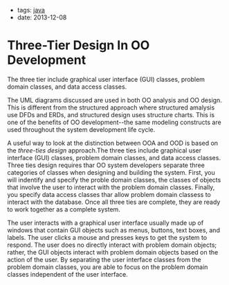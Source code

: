 - tags: [java](/tags.md#java)
- date: 2013-12-08

# Three-Tier Design In OO Development

The three tier include graphical user interface (GUI) classes, problem domain classes, and data access classes.

The UML diagrams discussed are used in both OO analysis and OO design. This is different from the structured approach where structured amalysis use DFDs and ERDs, and structured design uses structure charts. This is one of the benefits of OO development--the same modeling constructs are used throughout the system development life cycle.

A useful way to look at the distinction between OOA and OOD is based on the *three-ties design* approach.The three ties include graphical user interface (GUI) classes, problem domain classes, and data access classes. Three ties design requires thar OO system developers separate three categories of classes when designing and building the system. First, you will indentify and specify the proble domain classes, the classes of objects that involve the user to interact with the problem domain classes. Finally, you specify data access classes thar allow problem domain classess to interact with the database. Once all three ties are complete, they are ready to work together as a complete system.

The user interacts with a graphical user interface usually made up of windows that contain GUI objects such as menus, buttons, text boxes, and labels. The user clicks a mouse and presses keys to get the system to respond. The user does no directly interact with problem domain objects; rather, the GUI objects interact with problem domain objects based on the action of the user. By separating the user interface classes from the problem domain classes, you are able to focus on the problem domain classes independent of the user interface.